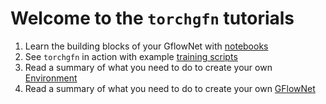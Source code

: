 # Welcome to the `torchgfn` tutorials

1. Learn the building blocks of your GflowNet with [notebooks](https://github.com/saleml/torchgfn/tree/master/tutorials/notebooks/)
2. See `torchgfn` in action with example [training scripts](https://github.com/saleml/torchgfn/tree/master/tutorials/examples/)
3. Read a summary of what you need to do to create your own [Environment](https://github.com/saleml/torchgfn/tree/master/tutorials/ENV.md)
4. Read a summary of what you need to do to create your own [GFlowNet](https://github.com/saleml/torchgfn/tree/master/tutorials/GFLOWNET.md)
